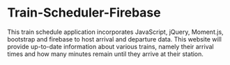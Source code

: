 # Train-Scheduler-Firebase
This train schedule application incorporates JavaScript, jQuery, Moment.js, bootstrap and firebase to host arrival and departure data.  This website will provide up-to-date information about various trains, namely their arrival times and how many minutes remain until they arrive at their station.

